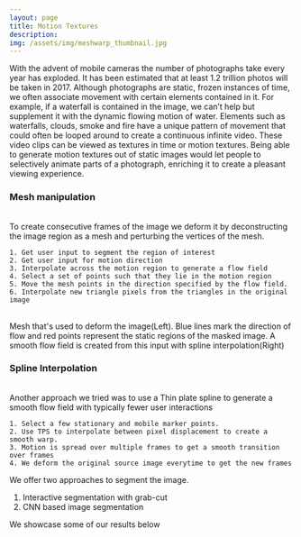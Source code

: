 ```yaml
---
layout: page
title: Motion Textures
description: 
img: /assets/img/meshwarp_thumbnail.jpg
---
```


With the advent of mobile cameras the number of photographs take every year has exploded. It has been estimated that at least 1.2 trillion photos will be taken in 2017. Although photographs are static, frozen instances of time, we often associate movement with certain elements contained in it. For example, if a waterfall is contained in the image, we can’t help but supplement it with the dynamic flowing motion of water. 
Elements such as waterfalls, clouds, smoke and fire have a unique pattern of movement that could often be looped around to create a continuous infinite video. These video clips can be viewed as textures in time or motion textures. Being able to generate motion textures out of static images would let people to selectively animate parts of a photograph, enriching it to create a pleasant viewing experience.

<h3>Mesh manipulation</h3>
<br/>
To create consecutive frames of the image we deform it by deconstructing the image region as a mesh and perturbing the vertices of the mesh.


    1. Get user input to segment the region of interest
    2. Get user input for motion direction
    3. Interpolate across the motion region to generate a flow field
    4. Select a set of points such that they lie in the motion region
    5. Move the mesh points in the direction specified by the flow field.
    6. Interpolate new triangle pixels from the triangles in the original image


<div class="img_row">
    <img class="col two left" src="{{ site.baseurl }}/assets/img/meshwarp.jpg" alt="" title="Waterfall Mesh"/>
    <img class="col one left" src="{{ site.baseurl }}/assets/img/spline_waterfall.png" alt="" title="Waterfall Spline"/>
</div>
<div class="col three caption">
    Mesh that's used to deform the image(Left). Blue lines mark the direction of flow and red points represent the static regions of the masked image. A smooth flow field is created from this input with spline interpolation(Right)</div>

<h3>Spline Interpolation</h3>
<br/>
Another approach we tried was to use a Thin plate spline to generate a smooth flow field with typically fewer user interactions

    1. Select a few stationary and mobile marker points.
    2. Use TPS to interpolate between pixel displacement to create a smooth warp.
    3. Motion is spread over multiple frames to get a smooth transition over frames
    4. We deform the original source image everytime to get the new frames

We offer two approaches to segment the image.
<br/>
1. Interactive segmentation with grab-cut
2. CNN based image segmentation 

We showcase some of our results below
<div class="img_row">
    <img class="col two left" src="{{ site.baseurl }}/assets/img/Smoke-output.gif" alt="" title="Waterfall Mesh"/>
    <img class="col one left" src="{{ site.baseurl }}/assets/img/waterfall2.gif" alt="" title="Waterfall Spline"/>
</div>
<div class="col three caption">
